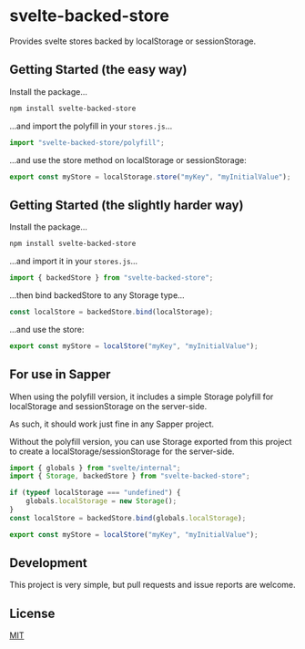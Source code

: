 # svelte-backed-store

Provides svelte stores backed by localStorage or sessionStorage.

## Getting Started (the easy way)

Install the package...

```bash
npm install svelte-backed-store
```

...and import the polyfill in your `stores.js`...

```js
import "svelte-backed-store/polyfill";
```

...and use the store method on localStorage or sessionStorage:

```js
export const myStore = localStorage.store("myKey", "myInitialValue");
```

## Getting Started (the slightly harder way)

Install the package...

```bash
npm install svelte-backed-store
```

...and import it in your `stores.js`...

```js
import { backedStore } from "svelte-backed-store";
```

...then bind backedStore to any Storage type...

```js
const localStore = backedStore.bind(localStorage);
```

...and use the store:

```js
export const myStore = localStore("myKey", "myInitialValue");
```

## For use in Sapper

When using the polyfill version, it includes a simple Storage polyfill for localStorage and sessionStorage on the server-side.

As such, it should work just fine in any Sapper project.

Without the polyfill version, you can use Storage exported from this project to create a localStorage/sessionStorage for the server-side.

```js
import { globals } from "svelte/internal";
import { Storage, backedStore } from "svelte-backed-store";

if (typeof localStorage === "undefined") {
    globals.localStorage = new Storage();
}
const localStore = backedStore.bind(globals.localStorage);

export const myStore = localStore("myKey", "myInitialValue");
```

## Development

This project is very simple, but pull requests and issue reports are welcome.

## License

[MIT](LICENSE)